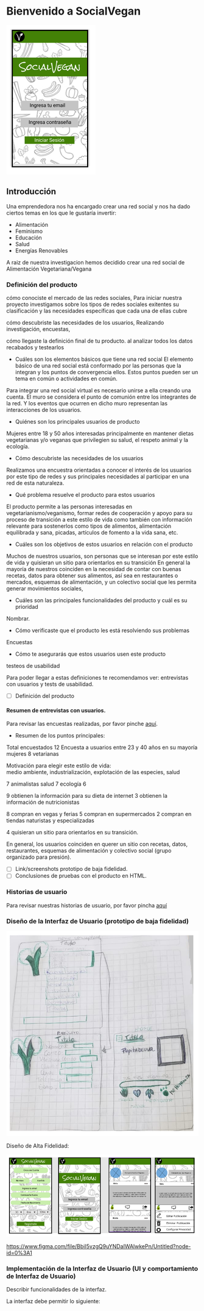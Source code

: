 # Bienvenido a SocialVegan

![Img](\src\imagenes\socialVeganInicio.png)
## Introducción

Una emprendedora nos ha encargado crear una red social y nos ha dado ciertos temas
en los que le gustaría invertir:

* Alimentación
* Feminismo
* Educación
* Salud
* Energías Renovables

A raiz de nuestra investigacion hemos decidido crear una red social de Alimentación Vegetariana/Vegana

### Definición del producto

cómo conociste el mercado de las redes sociales,
Para iniciar nuestra proyecto investigamos sobre los tipos de redes sociales exitentes su clasificación y las necesidades específicas que cada una de ellas cubre

cómo descubriste las necesidades de los usuarios,
Realizando investigación, encuestas, 

cómo llegaste  la definición final de tu producto.
al analizar todos los datos recabados y testearlos

* Cuáles son los elementos básicos que tiene una red social
El elemento básico de una red social está conformado por las personas que la integran y los puntos de convergencia ellos. Estos puntos pueden ser un tema en común o actividades en común.

Para integrar una red social virtual es necesario unirse a ella creando una cuenta.
El muro se considera el punto de comunión entre los integrantes de la red. Y los eventos que ocurren en dicho muro representan las interacciones de los usuarios.


* Quiénes son los principales usuarios de producto

Mujeres entre 18 y 50 años interesadas principalmente en mantener dietas vegetarianas y/o veganas que privilegien su salud, el respeto animal y la ecología.

* Cómo descubriste las necesidades de los usuarios

Realizamos una encuestra orientadas a conocer el interés de los usuarios por este tipo de redes y sus principales necesidades al participar en una red de esta naturaleza.

* Qué problema resuelve el producto para estos usuarios

El producto permite a las personas interesadas en vegetarianismo/veganismo, formar redes de cooperación y apoyo para su proceso de transición a este estilo de vida como también con información relevante para sostenerlos como tipos de alimentos, alimentación equilibrada y sana, picadas, artículos de fomento a la vida sana, etc.

* Cuáles son los objetivos de estos usuarios en relación con el producto

Muchos de nuestros usuarios, son personas que se interesan por este estilo de vida y quisieran un sitio para orientarlos en su transición
En general la mayoría de nuestros coinciden en la necesidad de contar con buenas recetas, datos para obtener sus alimentos, así sea en restaurantes o mercados, esquemas de alimentación, y un colectivo social que les permita  generar movimientos sociales,

* Cuáles son las principales funcionalidades del producto y cuál es su prioridad

Nombrar.

* Cómo verificaste que el producto les está resolviendo sus problemas

Encuestas

* Cómo te asegurarás que estos usuarios usen este producto

testeos de usabilidad


Para poder llegar a estas definiciones te recomendamos ver: entrevistas con
usuarios y tests de usabilidad.

* [ ] Definición del producto


#### Resumen de entrevistas con usuarios.
Para revisar las encuestas realizadas, por favor pinche 
[aquí](https://es.surveymonkey.com/results/SM-YV92YGDQV/).

* Resumen de los puntos principales:

Total encuestados 12
Encuesta a usuarios entre 23 y 40 años
en su mayoría mujeres
8 vetarianas

Motivación para elegir este estilo de vida:  
medio ambiente, industrialización, explotación de las especies, salud

7 animalistas
salud 7
ecología 6

9 obtienen la información para su dieta de internet
3 obtienen la información de nutricionistas

8 compran en vegas y ferias
5 compran en supermercados
2 compran en tiendas naturistas y especializadas

4 quisieran un sitio para orientarlos en su transición.

En general, los usuarios coinciden en querer un sitio con recetas, datos, restaurantes, esquemas de alimentación y colectivo social (grupo organizado para presión).


* [ ] Link/screenshots prototipo de baja fidelidad.
* [ ] Conclusiones de pruebas con el producto en HTML.

### Historias de usuario
Para revisar nuestras historias de usuario, por favor pincha
[aquí](https://drive.google.com/drive/folders/1pvTZKcE55xdAUkaaZS0a6C-rbvwYRHWf)


### Diseño de la Interfaz de Usuario (prototipo de baja fidelidad)

![](\src\imagenes\PBF.png)



Diseño de Alta Fidelidad:

![](\src\imagenes\socialVegan.png)

https://www.figma.com/file/BbiI5vzgQ9uYNDaIWAlwkePn/Untitled?node-id=0%3A1


### Implementación de la Interfaz de Usuario (UI y comportamiento de Interfaz de Usuario)

Describir funcionalidades de la interfaz.

La interfaz debe permitir lo siguiente:
